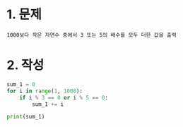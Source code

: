 # 1. 문제
~~~
1000보다 작은 자연수 중에서 3 또는 5의 배수를 모두 더한 값을 출력
~~~
# 2. 작성
~~~python
sum_1 = 0
for i in range(1, 1000):
    if i % 3 == 0 or i % 5 == 0:
        sum_1 += i

print(sum_1)
~~~
